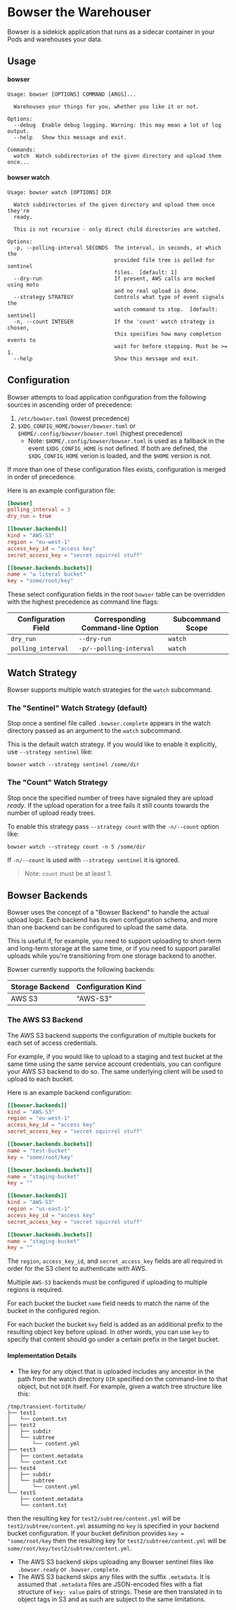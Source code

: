 # Bowser the Warehouser

Bowser is a sidekick application that runs as a sidecar container in your Pods and warehouses
your data.

## Usage

#### bowser

```text
Usage: bowser [OPTIONS] COMMAND [ARGS]...

  Warehouses your things for you, whether you like it or not.

Options:
  --debug  Enable debug logging. Warning: this may mean a lot of log output.
  --help   Show this message and exit.

Commands:
  watch  Watch subdirectories of the given directory and upload them once...
```

#### bowser watch

```text
Usage: bowser watch [OPTIONS] DIR

  Watch subdirectories of the given directory and upload them once they're
  ready.

  This is not recursive - only direct child directories are watched.

Options:
  -p, --polling-interval SECONDS  The interval, in seconds, at which the
                                  provided file tree is polled for sentinel
                                  files.  [default: 1]
  --dry-run                       If present, AWS calls are mocked using moto
                                  and no real upload is done.
  --strategy STRATEGY             Controls what type of event signals the
                                  watch command to stop.  [default: sentinel]
  -n, --count INTEGER             If the 'count' watch strategy is chosen,
                                  this specifies how many completion events to
                                  wait for before stopping. Must be >= 1.
  --help                          Show this message and exit.
```

## Configuration

Bowser attempts to load application configuration from the following sources in ascending order
of precedence:

1. `/etc/bowser.toml` (lowest precedence)
2. `$XDG_CONFIG_HOME/bowser/bowser.toml` or `$HOME/.config/bowser/bowser.toml` (highest precedence)
    * Note: `$HOME/.config/bowser/bowser.toml` is used as a fallback in the event
      `$XDG_CONFIG_HOME` is not defined. If both are defined, the `$XDG_CONFIG_HOME` verion is
      loaded, and the `$HOME` version is not.

If more than one of these configuration files exists, configuration is merged in order of
precedence.

Here is an example configuration file:

```toml
[bowser]
polling_interval = 3
dry_run = true

[[bowser.backends]]
kind = "AWS-S3"
region = "eu-west-1"
access_key_id = "access key"
secret_access_key = "secret squirrel stuff"

[[bowser.backends.buckets]]
name = "a literal bucket"
key = "some/root/key"
```

These select configuration fields in the root `bowser` table can be overridden with the highest
precedence as command line flags:

| Configuration Field | Corresponding Command-line Option | Subcommand Scope |
|---------------------|-----------------------------------|------------------|
| `dry_run`           | `--dry-run`                       | `watch`          |
| `polling_interval`  | `-p/--polling-interval`           | `watch`          |

## Watch Strategy

Bowser supports multiple watch strategies for the `watch` subcommand.

### The "Sentinel" Watch Strategy (default)

Stop once a sentinel file called `.bowser.complete` appears in the watch directory passed as an
argument to the `watch` subcommand.

This is the default watch strategy. If you would like to enable it explicitly, use `--strategy
sentinel` like:

```shell
bowser watch --strategy sentinel /some/dir
```

### The "Count" Watch Strategy

Stop once the specified number of trees have signaled they are upload _ready_. If the upload
operation for a tree fails it still counts towards the number of upload ready trees.

To enable this strategy pass `--strategy count` with the `-n/--count` option like:

```shell
bowser watch --strategy count -n 5 /some/dir
```

If `-n/--count` is used with `--strategy sentinel` it is ignored.

> Note: `count` must be at least 1.

## Bowser Backends

Bowser uses the concept of a "Bowser Backend" to handle the actual upload logic. Each backend
has its own configuration schema, and more than one backend can be configured to upload the same
data.

This is useful if, for example, you need to support uploading to short-term and long-term
storage at the same time, or if you need to support parallel uploads while you're transitioning
from one storage backend to another.

Bowser currently supports the following backends:

| Storage Backend | Configuration Kind | 
|-----------------|--------------------|
| AWS S3          | "AWS-S3"           |

### The AWS S3 Backend

The AWS S3 backend supports the configuration of multiple buckets for each set of access
credentials.

For example, if you would like to upload to a staging and test bucket at the same time using the
same service account credentials, you can configure your AWS S3 backend to do so. The same
underlying client will be used to upload to each bucket.

Here is an example backend configuration:

```toml
[[bowser.backends]]
kind = "AWS-S3"
region = "eu-west-1"
access_key_id = "access key"
secret_access_key = "secret squirrel stuff"

[[bowser.backends.buckets]]
name = "test-bucket"
key = "some/root/key"

[[bowser.backends.buckets]]
name = "staging-bucket"
key = ""

[[bowser.backends]]
kind = "AWS-S3"
region = "us-east-1"
access_key_id = "access key"
secret_access_key = "secret squirrel stuff"

[[bowser.backends.buckets]]
name = "staging-bucket"
key = ""
```

The `region`, `access_key_id`, and `secret_access_key` fields are all required in order for the
S3 client to authenticate with AWS.

Multiple `AWS-S3` backends must be configured if uploading to multiple regions is required.

For each bucket the bucket `name` field needs to match the name of the bucket in the configured
region.

For each bucket the bucket `key` field is added as an additional prefix to the resulting
object key before upload. In other words, you can use `key` to specify that content should go
under a certain prefix in the target bucket.

#### Implementation Details

* The key for any object that is uploaded includes any ancestor in the path from the watch
  directory `DIR` specified on the command-line to that object, but not `DIR` itself. For
  example, given a watch tree structure like this:

```text
/tmp/transient-fortitude/
├── test1
│   └── content.txt
├── test2
│   ├── subdir
│   └── subtree
│       └── content.yml
├── test3
│   ├── content.metadata
│   └── content.txt
├── test4
│   ├── subdir
│   └── subtree
│       └── content.yml
└── test5
    ├── content.metadata
    └── content.txt
```

then the resulting key for `test2/subtree/content.yml` will be `test2/subtree/content.yml` 
assuming no `key` is specified in your backend bucket configuration. If your bucket definition 
provides `key = "some/root/key` then the resulting key for `test2/subtree/content.yml` will be 
`some/root/key/test2/subtree/content.yml`.

* The AWS S3 backend skips uploading any Bowser sentinel files like `.bowser.ready` or
  `.bowser.complete`.
* The AWS S3 backend skips any files with the suffix `.metadata`. It is assumed that `.metadata`
  files are JSON-encoded files with a flat structure of `key: value` pairs of strings. These are
  then translated in to object tags in S3 and as such are subject to the same limitations.

